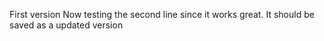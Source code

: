 First version
Now testing the second line since it works great. It should be saved as a updated version
